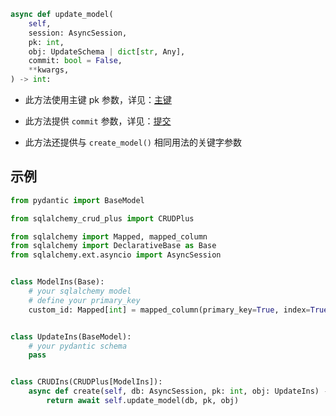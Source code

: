 ```py
async def update_model(
    self,
    session: AsyncSession,
    pk: int,
    obj: UpdateSchema | dict[str, Any],
    commit: bool = False,
    **kwargs,
) -> int:
```

- 此方法使用主键 pk 参数，详见：[主键](../advanced/primary_key.md)

- 此方法提供 `commit` 参数，详见：[提交](../advanced/commit.md)

- 此方法还提供与 `create_model()` 相同用法的关键字参数

## 示例

```py title="update_model" hl_lines="23"
from pydantic import BaseModel

from sqlalchemy_crud_plus import CRUDPlus

from sqlalchemy import Mapped, mapped_column
from sqlalchemy import DeclarativeBase as Base
from sqlalchemy.ext.asyncio import AsyncSession


class ModelIns(Base):
    # your sqlalchemy model
    # define your primary_key
    custom_id: Mapped[int] = mapped_column(primary_key=True, index=True, autoincrement=True)


class UpdateIns(BaseModel):
    # your pydantic schema
    pass


class CRUDIns(CRUDPlus[ModelIns]):
    async def create(self, db: AsyncSession, pk: int, obj: UpdateIns) -> int:
        return await self.update_model(db, pk, obj)
```
